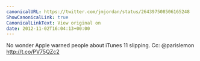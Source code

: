 ```yaml
---
canonicalURL: https://twitter.com/jmjordan/status/264397508506165248
ShowCanonicalLink: true
CanonicalLinkText: View original on
date: 2012-11-02T16:04:13+00:00
---
```

No wonder Apple warned people about iTunes 11 slipping. Cc: @parislemon http://t.co/PV75QZc2